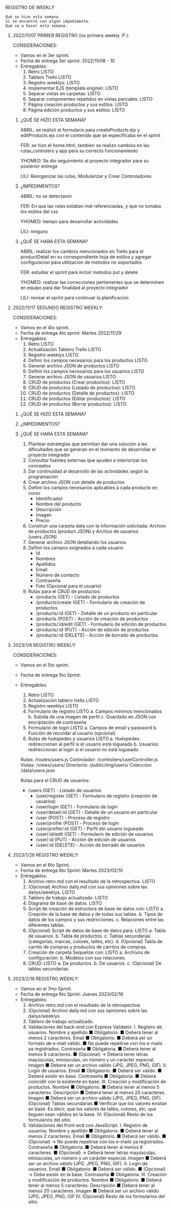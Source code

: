 REGISTRO DE WEEKLY

    Qué se hizo esta semana.
    Si se encontró con algún impedimento.
    Qué va a hacer esta semana.

1. 2022/11/07 PRIMER REGISTRO (no primera weekly :P ):

    CONSIDERACIONES:

    - Vamos en el 3er sprint. 
    - Fecha de entrega 3er sprint: 2022/11/08 - 10
    - Entregables:
        1. Retro                                              LISTO
        2. Tablero Trello                                     LISTO
        3. Registro weeklys:                                  LISTO
        4. Implementar EJS (template engine):                 LISTO
        5. Separar vistas en carpetas:                        LISTO
        6. Separar componentes repetidos en vistas parciales: LISTO
        7. Página creación productos y sus estilos:           LISTO
        8. Página edición productos y sus estilos:            LISTO


    1. ¿QUÉ SE HIZO ESTA SEMANA?

        ABRIL: se realizó el formulario para createProducts.ejs y editProducts.ejs con el contenido que se especificaba en el sprint

        FER: se hizo el home.html, tambien se realizo cambios en las rutas,controlers y app para su correcto funcionamiento

        YHOMED: Se dio seguimiento al proyecto integrador para su posterior entrega 

        LILI: Reorganizar las rutas, Modularizar y Crear Controladores

    2.  ¿IMPEDIMENTOS?

        ABRIL: no se detectaron

        FER: En que las rutas estaban mal referenciadas, y que no tomaba los estilos del css

        YHOMED: tiempo para desarrollar actividades

        LILI: ninguno

    3. ¿QUÉ SE HARÁ ESTA SEMANA?

        ABRIL: realizar los cambios mencionados en Trello para el productDetail en su correspondiente hoja de estilos y agregar configuracion para utilizacion de metodos no soportados

        FER: estudiar el sprint para incluir metodos put y delete

        YHOMED: realizar las correcciones pertienentes que se determinen en equipo para dar finalidad al proyecto integrador 

        LILI: revisar el sprint para continuar la planificacion

2. 2022/11/17 SEGUNDO REGISTRO WEEKLY:

    CONSIDERACIONES:

    - Vamos en el 4to sprint. 
    - Fecha de entrega 4to sprint: Martes 2022/11/29
    - Entregables:
        1. Retro                                                                      LISTO
        2. Actualización Tablero Trello                                               LISTO 
        3. Registro weeklys                                                           LISTO 
        4. Definir los campos necesarios para los productos                           LISTO
        5. Generar archivo JSON de productos                                          LISTO
        6. Definir los campos necesarios para los usuarios                            LISTO
        7. Generar archivo JSON de usuarios                                           LISTO
        8. CRUD de productos (Crear productos):                                       LISTO
        9. CRUD de productos (Listado de productos):                                  LISTO
        10. CRUD de productos (Detalle de productos):                                 LISTO
        11. CRUD de productos (Editar productos):                                     LISTO
        12. CRUD de productos (Borrar productos):                                     LISTO

    1. ¿QUÉ SE HIZO ESTA SEMANA?

    2. ¿IMPEDIMENTOS?

    3. ¿QUÉ SE HARÁ ESTA SEMANA?

        1. Plantear estrategias que permitan dar una solución a las dificultades que se generan en el momento de desarrollar el proyecto integrador 
        2. Consultar fuentes externas que ayuden a interiorizar los conceptos
        3. Dar continuidad al desarrollo de las actividades según la programación 
        4. Crear archivo JSON con detalle de productos 
        5. Definir los campos necesarios aplicables a cada producto en curso 
            - Identificador
            - Nombre del producto
            - Descripción
            - Imagen
            - Precio
        6. Construir una carpeta data con la información solicitada: Archivo de productos (product.JSON) y Archivo de usuarios (users.JSON)
        7. Generar archivo JSON detallando los usuarios 
        8. Definir los campos asignados a cada usuario 
            - Id
            - Nombres
            - Apellidos
            - Email
            - Número de contacto
            - Contraseña
            - Foto (Opcional para el usuario)
        9. Rutas para el CRUD de productos:
            - /products (GET) - Listado de productos 
            - /products/create (GET) - Formulario de creación de productos 
            - /products/:id (GET) - Detalle de un producto en particular 
            - /products (POST) - Acción de creación de productos  
            - /products/:id/edit (GET) - Formulario de edición de productos  
            - /products/:id (PUT) - Acción de edición de productos 
            - /products/:id (DELETE) - Acción de borrado de productos

3. 2023/1/6 REGISTRO WEEKLY:

    CONSIDERACIONES:

    - Vamos en el 5to sprint.                                                   
    - Fecha de entrega 5to Sprint:                      
    - Entregables:
        1. Retro                                                                LISTO
        2. Actualización tablero trello                                         LISTO
        3. Registro weeklys                                                     LISTO
        4. Formulario de registro                                               LISTO
            a. Campos mínimos mencionados
            b. Subida de una imagen de perfil
            c. Guardado en JSON con encriptación de contraseña
        5. Formulario de login                                                  LISTO
            a. Campos de email y password
            b. Función de recordar al usuario (opcional)
        6. Rutas de huéspedes y usuarios                                        LISTO
            a. Huéspedes: redireccionan al perfil si el usuario está logueado
            b. Usuarios: redireccionan al login si el usuario no está logueado

        Rutas:
            /routes/users.js
        Controlador:
            /controllers/userController.js
        Vistas:
            /views/users/
        Directorio:
            /public/img/users/
        Coleccion:
            /data/users.json

        Rutas para el CRUD de usuarios:
        - /users (GET) - Listado de usuarios
            - /user/register (GET) - Formulario de registro (creación de usuarios) 
            - /user/login (GET) - Formulario de login
            - /user/detail/:id (GET) - Detalle de un usuario en particular 
            - /user (POST) - Proceso de registro
            - /user/profile (POST) - Proceso de login  
            - /user/profile/:id (GET) - Perfil del usuario logueado
            - /user/:id/edit (GET) - Formulario de edición de usuarios 
            - /user/:id (PUT) - Acción de edición de usuarios
            - /user/:id (DELETE) - Acción de borrado de usuarios

4. 2023/1/26 REGISTRO WEEKLY:

    - Vamos en el 6to Sprint.
    - Fecha de entrega 6to Sprint: Martes 2023/02/10
    - Entregables:
        1. Archivo retro.md con el resultado de la retrospectiva.                           LISTO
        2. (Opcional) Archivo daily.md con sus opiniones sobre las dailys/weeklys.          LISTO
        3. Tablero de trabajo actualizado.                                                  LISTO
        4. Diagrama de base de datos.                                                       LISTO
        5. Script de creación de estructura de base de datos con:                           LISTO
            a. Creación de la base de datos y de todas sus tablas.
            b. Tipos de datos de los campos y sus restricciones.
            c. Relaciones entre las diferentes tablas.
        6. (Opcional) Script de datos de base de datos para:                                LISTO
            a. Tabla de usuarios.
            b. Tabla de productos.
            c. Tablas secundarias (categorías, marcas, colores, talles, etc).
            d. (Opcional) Tabla de carrito de compras y productos de carritos de compras.
        7. Creación de carpeta Sequelize con:                                               LISTO
            a. Archivos de configuración.
            b. Modelos con sus relaciones.
        8. CRUD:                                                                            LISTO
            a. De productos.
            b. De usuarios.
            c. (Opcional) De tablas secundarias.

5. 2023/2/16 REGISTRO WEEKLY:
    - Vamos en el 7mo Sprint.
    - Fecha de entrega 6to Sprint: Jueves 2023/02/16
    - Entregables:
        1. Archivo retro.md con el resultado de la retrospectiva.
        2. (Opcional) Archivo daily.md con sus opiniones sobre las dailys/weeklys
        3. Tablero de trabajo actualizado.
        4. Validaciones del back-end con Express Validator:
            I. Registro de usuarios.
                Nombre y apellido
                    ■ Obligatorio.
                    ■ Deberá tener al menos 2 caracteres.
                Email
                    ■ Obligatorio.
                    ■ Deberá ser un formato de e-mail válido.
                    ■ No puede repetirse con los e-mails ya registrados.
                Contraseña
                    ■ Obligatoria.
                    ■ Deberá tener al menos 8 caracteres.
                    ■ (Opcional) → Deberá tener letras mayúsculas, minúsculas, un número y un carácter especial.
                Imagen
                    ■ Deberá ser un archivo válido (JPG, JPEG, PNG, GIF).
            II. Login de usuarios.
                Email
                    ■ Obligatorio.
                    ■ Deberá ser válido.
                    ■ Deberá existir en base.
                Contraseña
                    ■ Obligatoria.
                    ■ Deberá coincidir con la existente en base.
            III. Creación y modificación de productos.
                Nombre
                    ■ Obligatorio.
                    ■ Deberá tener al menos 5 caracteres.
                Descripción
                    ■ Deberá tener al menos 20 caracteres.
                Imagen
                    ■ Deberá ser un archivo válido (JPG, JPEG, PNG, GIF).
                (Opcional) Tablas secundarias
                    ■ Verificar que los valores existan en base. Es decir, que los valores de talles, colores, etc. que lleguen sean válidos en la base.
            IV. (Opcional) Resto de los formularios del sitio.
        5. Validaciones del front-end con JavaScript:
            I. Registro de usuarios.
                Nombre y apellido
                    ■ Obligatorio.
                    ■ Deberá tener al menos 2 caracteres.
                Email
                    ■ Obligatorio.
                    ■ Deberá ser válido.
                    ■ (Opcional) → No puede repetirse con los e-mails ya registrados.
                Contraseña
                    ■ Obligatoria.
                    ■ Deberá tener al menos 8 caracteres.
                    ■ (Opcional) → Deberá tener letras mayúsculas, minúsculas, un número y un carácter especial.
                Imagen
                    ■ Deberá ser un archivo válido (JPG, JPEG, PNG, GIF).
            II. Login de usuarios.
                Email
                    ■ Obligatorio.
                    ■ Deberá ser válido.
                    ■ (Opcional) → Debe existir en la base.
                Contraseña
                    ■ Obligatoria.
            III. Creación y modificación de productos.
                Nombre
                    ■ Obligatorio.
                    ■ Deberá tener al menos 5 caracteres.
                Descripción
                    ■ Deberá tener al menos 20 caracteres.
                Imagen
                    ■ Deberá ser un archivo válido (JPG, JPEG, PNG, GIF
            IV. (Opcional) Resto de los formularios del sitio.

